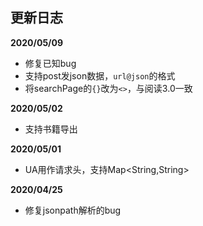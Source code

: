 ## 更新日志

**2020/05/09**
* 修复已知bug
* 支持post发json数据，`url@json`的格式
* 将searchPage的`{}`改为`<>`，与阅读3.0一致

**2020/05/02**
* 支持书籍导出

**2020/05/01**
* UA用作请求头，支持Map<String,String>

**2020/04/25**
* 修复jsonpath解析的bug

